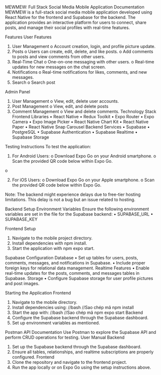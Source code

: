 MEWMEW: Full Stack Social Media Mobile Application Documentation
MEWMEW is a full-stack social media mobile application developed using React Native for the frontend and Supabase for the backend. The application provides an interactive platform for users to connect, share posts, and manage their social profiles with real-time features.

Features
User Features
1.	User Management
o	Account creation, login, and profile picture update.
2.	Posts
o	Users can create, edit, delete, and like posts.
o	Add comments to posts and view comments from other users.
3.	Real-Time Chat
o	One-on-one messaging with other users.
o	Real-time updates for new messages on the chat screen.
4.	Notifications
o	Real-time notifications for likes, comments, and new messages.
5.	Search
o	Search post

Admin Panel
1.	User Management
o	View, edit, delete user accounts.
2.	Post Management
o	View, edit, and delete posts
3.	Comment Management
o	View and delete comments.
Technology Stack
Frontend Libraries
•	React Native
•	Redux Toolkit
•	Expo Router
•	Expo Camera
•	Expo Image Picker
•	React Native Chart Kit
•	React Native Paper
•	React Native Snap Carousel
Backend Services
•	Supabase
•	PostgreSQL
•	Supabase Authentication
•	Supabase Realtime
•	Supabase Storage

Testing Instructions
To test the application:
1.	For Android Users:
o	Download Expo Go on your Android smartphone.
o	Scan the provided QR code below within Expo Go.

o	 


2.	For iOS Users:
o	Download Expo Go on your Apple smartphone.
o	Scan the provided QR code below within Expo Go.
 
Note: The backend might experience delays due to free-tier hosting limitations. This delay is not a bug but an issue related to hosting.

Backend Setup
Environment Variables
Ensure the following environment variables are set in the file for the Supabase backend:
•	SUPABASE_URL
•	SUPABASE_KEY

Frontend Setup
1.	Navigate to the mobile project directory.
2.	Install dependencies with npm install.
3.	Start the application with npm expo start.

Supabase Configuration
Database
•	Set up tables for users, posts, comments, messages, and notifications in Supabase.
•	Include proper foreign keys for relational data management.
Realtime Features
•	Enable real-time updates for the posts, comments, and messages tables in Supabase.
Storage
•	Configure Supabase storage for user profile pictures and post images.

Starting the Application
Frontend
1.	Navigate to the mobile directory.
2.	Install dependencies using:
//bash
//Sao chép mã
npm install
3.	Start the app with:
//bash
//Sao chép mã
npm expo start
Backend
1.	Configure the Supabase backend through the Supabase dashboard.
2.	Set up environment variables as mentioned.

Postman API Documentation
Use Postman to explore the Supabase API and perform CRUD operations for testing.
User Manual
Backend
1.	Set up the Supabase backend through the Supabase dashboard.
2.	Ensure all tables, relationships, and realtime subscriptions are properly configured.
Frontend
1.	Clone the repository and navigate to the frontend project.
2.	Run the app locally or on Expo Go using the setup instructions above.


